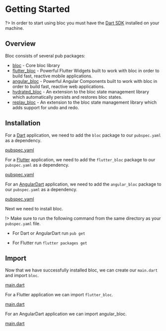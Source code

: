 # Getting Started

?> In order to start using bloc you must have the [Dart SDK](https://dart.dev/get-dart) installed on your machine.

## Overview

Bloc consists of several pub packages:

- [bloc](https://pub.dev/packages/true_bloc) - Core bloc library
- [flutter_bloc](https://pub.dev/packages/flutter_bloc) - Powerful Flutter Widgets built to work with bloc in order to build fast, reactive mobile applications.
- [angular_bloc](https://pub.dev/packages/angular_bloc) - Powerful Angular Components built to work with bloc in order to build fast, reactive web applications.
- [hydrated_bloc](https://pub.dev/packages/hydrated_bloc) - An extension to the bloc state management library which automatically persists and restores bloc states.
- [replay_bloc](https://pub.dev/packages/replay_bloc) - An extension to the bloc state management library which adds support for undo and redo.

## Installation

For a [Dart](https://dart.dev/) application, we need to add the `bloc` package to our `pubspec.yaml` as a dependency.

[pubspec.yaml](_snippets/getting_started/bloc_pubspec.yaml.md ':include')

For a [Flutter](https://flutter.dev/) application, we need to add the `flutter_bloc` package to our `pubspec.yaml` as a dependency.

[pubspec.yaml](_snippets/getting_started/flutter_bloc_pubspec.yaml.md ':include')

For an [AngularDart](https://angulardart.dev/) application, we need to add the `angular_bloc` package to our `pubspec.yaml` as a dependency.

[pubspec.yaml](_snippets/getting_started/angular_bloc_pubspec.yaml.md ':include')

Next we need to install bloc.

!> Make sure to run the following command from the same directory as your `pubspec.yaml` file.

- For Dart or AngularDart run `pub get`

- For Flutter run `flutter packages get`

## Import

Now that we have successfully installed bloc, we can create our `main.dart` and import `bloc`.

[main.dart](_snippets/getting_started/bloc_main.dart.md ':include')

For a Flutter application we can import `flutter_bloc`.

[main.dart](_snippets/getting_started/flutter_bloc_main.dart.md ':include')

For an AngularDart application we can import angular_bloc.

[main.dart](_snippets/getting_started/angular_bloc_main.dart.md ':include')
